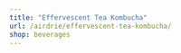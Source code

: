 ```yaml
---
title: "Effervescent Tea Kombucha"
url: /airdrie/effervescent-tea-kombucha/
shop: beverages
---
```


